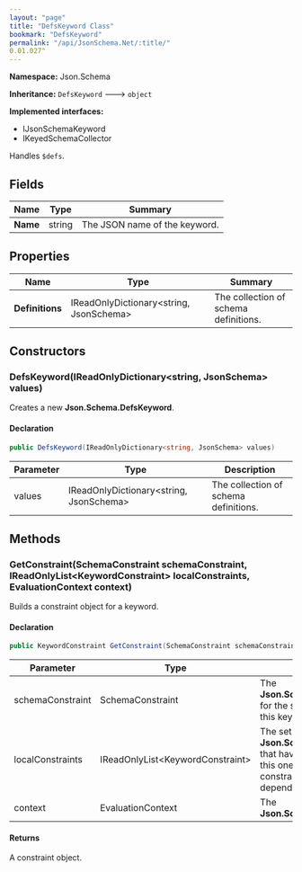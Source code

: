 ```yaml
---
layout: "page"
title: "DefsKeyword Class"
bookmark: "DefsKeyword"
permalink: "/api/JsonSchema.Net/:title/"
0.01.027"
---
```

**Namespace:** Json.Schema

**Inheritance:**
`DefsKeyword`
 🡒 
`object`

**Implemented interfaces:**

- IJsonSchemaKeyword
- IKeyedSchemaCollector

Handles `$defs`.

## Fields

| Name | Type | Summary |
|---|---|---|
| **Name** | string | The JSON name of the keyword. |

## Properties

| Name | Type | Summary |
|---|---|---|
| **Definitions** | IReadOnlyDictionary\<string, JsonSchema\> | The collection of schema definitions. |

## Constructors

### DefsKeyword(IReadOnlyDictionary\<string, JsonSchema\> values)

Creates a new **Json.Schema.DefsKeyword**.

#### Declaration

```c#
public DefsKeyword(IReadOnlyDictionary<string, JsonSchema> values)
```

| Parameter | Type | Description |
|---|---|---|
| values | IReadOnlyDictionary\<string, JsonSchema\> | The collection of schema definitions. |


## Methods

### GetConstraint(SchemaConstraint schemaConstraint, IReadOnlyList\<KeywordConstraint\> localConstraints, EvaluationContext context)

Builds a constraint object for a keyword.

#### Declaration

```c#
public KeywordConstraint GetConstraint(SchemaConstraint schemaConstraint, IReadOnlyList<KeywordConstraint> localConstraints, EvaluationContext context)
```

| Parameter | Type | Description |
|---|---|---|
| schemaConstraint | SchemaConstraint | The **Json.Schema.SchemaConstraint** for the schema object that houses this keyword. |
| localConstraints | IReadOnlyList\<KeywordConstraint\> | The set of other **Json.Schema.KeywordConstraint**s that have been processed prior to this one. Will contain the constraints for keyword dependencies. |
| context | EvaluationContext | The **Json.Schema.EvaluationContext**. |


#### Returns

A constraint object.


